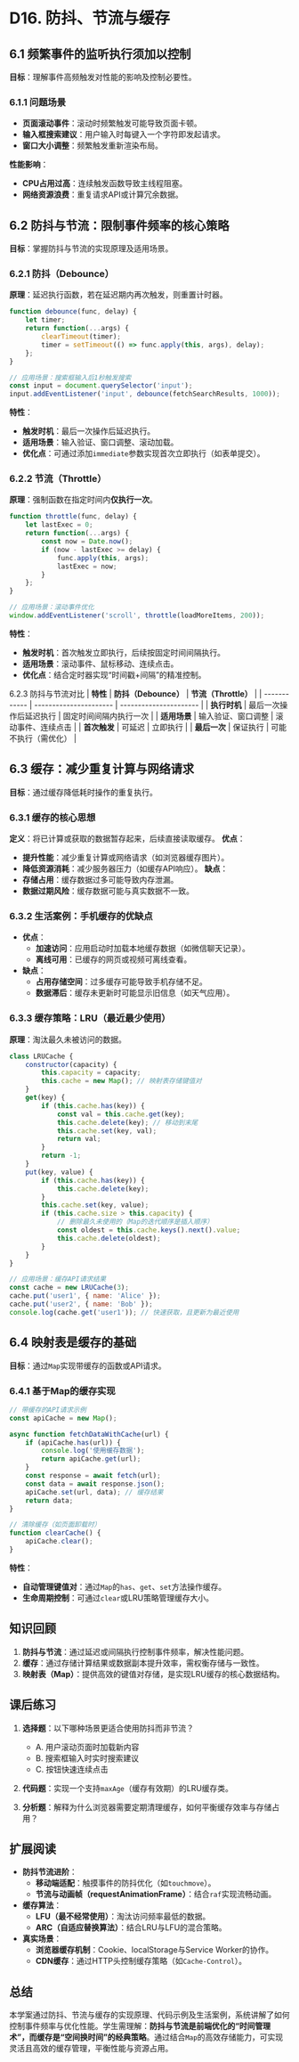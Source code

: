 # D16. 防抖、节流与缓存

## 6.1 频繁事件的监听执行须加以控制

**目标**：理解事件高频触发对性能的影响及控制必要性。

### 6.1.1 问题场景
- **页面滚动事件**：滚动时频繁触发可能导致页面卡顿。
- **输入框搜索建议**：用户输入时每键入一个字符即发起请求。
- **窗口大小调整**：频繁触发重新渲染布局。

**性能影响**：
- **CPU占用过高**：连续触发函数导致主线程阻塞。
- **网络资源浪费**：重复请求API或计算冗余数据。

## 6.2 防抖与节流：限制事件频率的核心策略
**目标**：掌握防抖与节流的实现原理及适用场景。

### 6.2.1 防抖（Debounce）
**原理**：延迟执行函数，若在延迟期内再次触发，则重置计时器。
```javascript
function debounce(func, delay) {
    let timer;
    return function(...args) {
        clearTimeout(timer);
        timer = setTimeout(() => func.apply(this, args), delay);
    };
}

// 应用场景：搜索框输入后1秒触发搜索
const input = document.querySelector('input');
input.addEventListener('input', debounce(fetchSearchResults, 1000));
```

**特性**：
- **触发时机**：最后一次操作后延迟执行。
- **适用场景**：输入验证、窗口调整、滚动加载。
- **优化点**：可通过添加`immediate`参数实现首次立即执行（如表单提交）。

### 6.2.2 节流（Throttle）
**原理**：强制函数在指定时间内**仅执行一次**。
```javascript
function throttle(func, delay) {
    let lastExec = 0;
    return function(...args) {
        const now = Date.now();
        if (now - lastExec >= delay) {
            func.apply(this, args);
            lastExec = now;
        }
    };
}

// 应用场景：滚动事件优化
window.addEventListener('scroll', throttle(loadMoreItems, 200));
```

**特性**：
- **触发时机**：首次触发立即执行，后续按固定时间间隔执行。
- **适用场景**：滚动事件、鼠标移动、连续点击。
- **优化点**：结合定时器实现“时间戳+间隔”的精准控制。

6.2.3 防抖与节流对比
| **特性**     | **防抖（Debounce）**   | **节流（Throttle）**   |
| ------------ | ---------------------- | ---------------------- |
| **执行时机** | 最后一次操作后延迟执行 | 固定时间间隔内执行一次 |
| **适用场景** | 输入验证、窗口调整     | 滚动事件、连续点击     |
| **首次触发** | 可延迟                 | 立即执行               |
| **最后一次** | 保证执行               | 可能不执行（需优化）   |

## 6.3 缓存：减少重复计算与网络请求
**目标**：通过缓存降低耗时操作的重复执行。

### 6.3.1 缓存的核心思想
**定义**：将已计算或获取的数据暂存起来，后续直接读取缓存。
**优点**：
- **提升性能**：减少重复计算或网络请求（如浏览器缓存图片）。
- **降低资源消耗**：减少服务器压力（如缓存API响应）。
**缺点**：
- **存储占用**：缓存数据过多可能导致内存泄漏。
- **数据过期风险**：缓存数据可能与真实数据不一致。

### 6.3.2 生活案例：手机缓存的优缺点
- **优点**：
  - **加速访问**：应用启动时加载本地缓存数据（如微信聊天记录）。
  - **离线可用**：已缓存的网页或视频可离线查看。
- **缺点**：
  - **占用存储空间**：过多缓存可能导致手机存储不足。
  - **数据滞后**：缓存未更新时可能显示旧信息（如天气应用）。

### 6.3.3 缓存策略：LRU（最近最少使用）
**原理**：淘汰最久未被访问的数据。
```javascript
class LRUCache {
    constructor(capacity) {
        this.capacity = capacity;
        this.cache = new Map(); // 映射表存储键值对
    }
    get(key) {
        if (this.cache.has(key)) {
            const val = this.cache.get(key);
            this.cache.delete(key); // 移动到末尾
            this.cache.set(key, val);
            return val;
        }
        return -1;
    }
    put(key, value) {
        if (this.cache.has(key)) {
            this.cache.delete(key);
        }
        this.cache.set(key, value);
        if (this.cache.size > this.capacity) {
            // 删除最久未使用的（Map的迭代顺序是插入顺序）
            const oldest = this.cache.keys().next().value;
            this.cache.delete(oldest);
        }
    }
}

// 应用场景：缓存API请求结果
const cache = new LRUCache(3);
cache.put('user1', { name: 'Alice' });
cache.put('user2', { name: 'Bob' });
console.log(cache.get('user1')); // 快速获取，且更新为最近使用
```

## 6.4 映射表是缓存的基础
**目标**：通过`Map`实现带缓存的函数或API请求。

### 6.4.1 基于Map的缓存实现 
```javascript
// 带缓存的API请求示例
const apiCache = new Map();

async function fetchDataWithCache(url) {
    if (apiCache.has(url)) {
        console.log('使用缓存数据');
        return apiCache.get(url);
    }
    const response = await fetch(url);
    const data = await response.json();
    apiCache.set(url, data); // 缓存结果
    return data;
}

// 清除缓存（如页面卸载时）
function clearCache() {
    apiCache.clear();
}
```

**特性**：
- **自动管理键值对**：通过`Map`的`has`、`get`、`set`方法操作缓存。
- **生命周期控制**：可通过`clear`或LRU策略管理缓存大小。

## 知识回顾
1. **防抖与节流**：通过延迟或间隔执行控制事件频率，解决性能问题。
2. **缓存**：通过存储计算结果或数据副本提升效率，需权衡存储与一致性。
3. **映射表（Map）**：提供高效的键值对存储，是实现LRU缓存的核心数据结构。

## 课后练习

1. **选择题**：以下哪种场景更适合使用防抖而非节流？
   - A. 用户滚动页面时加载新内容
   - B. 搜索框输入时实时搜索建议
   - C. 按钮快速连续点击

2. **代码题**：实现一个支持`maxAge`（缓存有效期）的LRU缓存类。

3. **分析题**：解释为什么浏览器需要定期清理缓存，如何平衡缓存效率与存储占用？

## 扩展阅读
- **防抖节流进阶**：
  - **移动端适配**：触摸事件的防抖优化（如`touchmove`）。
  - **节流与动画帧（requestAnimationFrame）**：结合`raf`实现流畅动画。
- **缓存算法**：
  - **LFU（最不经常使用）**：淘汰访问频率最低的数据。
  - **ARC（自适应替换算法）**：结合LRU与LFU的混合策略。
- **真实场景**：
  - **浏览器缓存机制**：Cookie、localStorage与Service Worker的协作。
  - **CDN缓存**：通过HTTP头控制缓存策略（如`Cache-Control`）。

## 总结
本学案通过防抖、节流与缓存的实现原理、代码示例及生活案例，系统讲解了如何控制事件频率与优化性能。学生需理解：**防抖与节流是前端优化的“时间管理术”，而缓存是“空间换时间”的经典策略**。通过结合`Map`的高效存储能力，可实现灵活且高效的缓存管理，平衡性能与资源占用。
